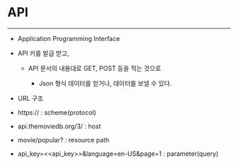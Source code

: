 # API

---

- Application Programming Interface

- API 키를 발급 받고, 
  
  - API 문서의 내용대로 GET, POST 등을 적는 것으로
    
    - Json 형식 데이터를 얻거나, 데이터를 보낼 수 있다.

- URL 구조

- https://  : scheme(protocol)

- api.themoviedb.org/3/ : host

- movie/popular? : resource path

- api_key=<<api_key>>&language=en-US&page=1 : parameter(query)



